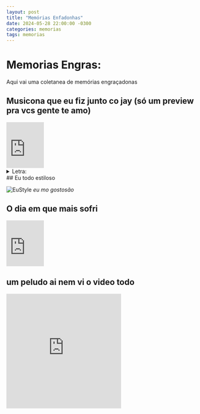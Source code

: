 ```yaml
---
layout: post
title: "Memórias Enfadonhas"
date: 2024-05-28 22:00:00 -0300
categories: memorias
tags: memorias
---
```



# Memorias Engras:

Aqui vai uma coletanea de memórias engraçadonas

## Musicona que eu fiz junto co jay (só um preview pra vcs gente te amo)

<iframe src="https://1drv.ms/u/c/1d17967c159fdd0f/IQP9qBKXReC0SYS1COuLeMIMAd4oj3aw22KcQH6WcCHoJxM" width="98" height="120" frameborder="0" scrolling="no"></iframe>
<details>
  <summary>Letra:</summary>

  <pre> 
In this world of lines i find joy and confort
Even though i spend way too much time, its where i belong

I'll always have my code it's my guiding light,
Through the darkest hours, it shines so bright.

Working from nightfall, all the way to morning
i don't know how much time i spent, i'll leave when its workin'

[Refrão]

Zeores on the ones
And one on the zeroes
My variables are starting to have names of animals
x2

[final filal msm 02]
 
dictionaries lists floats and integers 
My head is full of them
As i hear birds chirping on the window
i guess its TIme toooo sleep
</pre>
----
</details>
## Eu todo estiloso

![EuStyle](https://1drv.ms/i/c/1d17967c159fdd0f/IQMRPN5iz09NSbzBTJR6e6kiAQvZckD42T22juZxAKy70s4?width=1024)
_eu mo gostosão_

## O dia em que mais sofri
<iframe src="https://1drv.ms/u/c/1d17967c159fdd0f/IQNloRaBCNToT7vb8bgvHaZ0AUip9xBtRJS8K3x-YIbjeoM" width="98" height="120" frameborder="0" scrolling="no"></iframe>

## um peludo ai nem vi o video todo
<iframe src="https://1drv.ms/v/c/1d17967c159fdd0f/IQOoRJGGIZq3QY4vYeOnYXmtAcAqIEhlW8Ndwgnp79gF0ok" width="300" height="300" frameborder="0" scrolling="no" allowfullscreen></iframe>